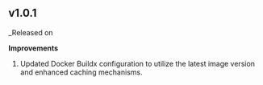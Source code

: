 ## v1.0.1
_Released on 

**Improvements**

1.  Updated Docker Buildx configuration to utilize the latest image version and enhanced caching mechanisms.

